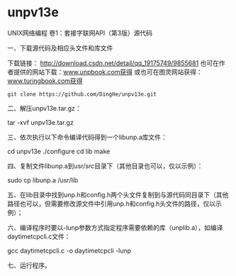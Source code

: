 unpv13e
=============

UNIX网络编程 卷1：套接字联网API（第3版）源代码

一、下载源代码及相应头文件和库文件


下载链接：     http://download.csdn.net/detail/qq_19175749/9855681
也可在作者提供的网站下载：www.unpbook.com获得
或也可在图灵网站获得：www.turingbook.com获得

`git clone https://github.com/DingHe/unpv13e.git`

二、解压unpv13e.tar.gz：

tar -xvf unpv13e.tar.gz

三、依次执行以下命令编译代码得到一个libunp.a库文件：

cd unpv13e
./configure
cd lib
make

四、复制文件libunp.a到usr/src目录下（其他目录也可以，仅以示例）：

sudo cp libunp.a /usr/lib

五、在lib目录中找到unp.h和config.h两个头文件复制到与源代码同目录下（其他路径也可以，但需要修改源文件中引用unp.h和config.h头文件的路径，仅以示例）；

六、编译程序时要以-lunp参数方式指定程序需要依赖的库（unplib.a），如编译daytimetcpcli.c文件：

gcc daytimetcpcli.c -o daytimetcpcli -lunp

七、运行程序。
